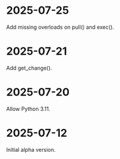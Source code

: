 # 2025-07-25

Add missing overloads on pull() and exec().

# 2025-07-21

Add get_change().

# 2025-07-20

Allow Python 3.11.

# 2025-07-12

Initial alpha version.

